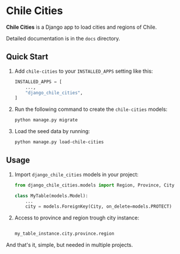 # Chile Cities

**Chile Cities** is a Django app to load cities and regions of Chile.

Detailed documentation is in the `docs` directory.

## Quick Start

1. Add `chile-cities` to your `INSTALLED_APPS` setting like this:

    ```python
    INSTALLED_APPS = [
        ...,
        "django_chile_cities",
    ]
    ```

2. Run the following command to create the `chile-cities` models:

    ```bash
    python manage.py migrate
    ```

3. Load the seed data by running:

    ```bash
    python manage.py load-chile-cities
    ```

## Usage

1. Import `django_chile_cities` models in your project:

    ```python
    from django_chile_cities.models import Region, Province, City

    class MyTable(models.Model):
        ...
        city = models.ForeignKey(City, on_delete=models.PROTECT)
    ```

2. Access to province and region trough city instance:

    ```python

    my_table_instance.city.province.region

    ```

And that's it, simple, but needed in multiple projects.
